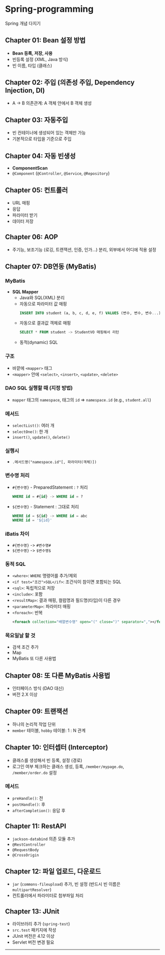 # Spring-programming
Spring 개념 다지기


## Chapter 01: Bean 설정 방법
- **Bean 등록, 저장, 사용**
- 빈등록 설정 (XML, Java 방식)
- 빈 이름, 타입 (클래스)

## Chapter 02: 주입 (의존성 주입, Dependency Injection, DI)
- A -> B 의존관계: A 객체 안에서 B 객체 생성

## Chapter 03: 자동주입
- 빈 컨테이너에 생성되어 있는 객체만 가능
- 기본적으로 타입을 기준으로 주입

## Chapter 04: 자동 빈생성
- **ComponentScan**
- `@Component` (`@Controller`, `@Service`, `@Repository`)

## Chapter 05: 컨트롤러
- URL 매핑
- 응답
- 파라미터 받기
- 데이터 저장

## Chapter 06: AOP
- 주기능, 보조기능 (로깅, 트랜잭션, 인증, 인가...) 분리, 외부에서 어디에 적용 설정

## Chapter 07: DB연동 (MyBatis)
### MyBatis
- **SQL Mapper**
  - Java와 SQL(XML) 분리
  - 자동으로 파라미터 값 매핑
    ```sql
    INSERT INTO student (a, b, c, d, e, f) VALUES (변수, 변수, 변수...)
    ```
  - 자동으로 결과값 객체로 매핑
    ```sql
    SELECT * FROM student -> StudentVO 매핑해서 리턴
    ```
  - 동적(dynamic) SQL

### 구조
- 바깥에 `<mapper>` 태그
- `<mapper>` 안에 `<select>`, `<insert>`, `<update>`, `<delete>`

### DAO SQL 실행할 때 (지정 방법)
- `mapper` 태그의 `namespace`, 태그의 `id` => `namespace.id` (e.g., `student.all`)

### 메서드
- `selectList()`: 여러 개
- `selectOne()`: 한 개
- `insert()`, `update()`, `delete()`

### 실행시
- `.메서드명("namespace.id"[, 파라미터(객체)])`

### 변수명 처리
- `#{변수명}` - PreparedStatement : `?` 처리
  ```sql
  WHERE id = #{id} -> WHERE id = ?
  ```
- `${변수명}` - Statement : 그대로 처리
  ```sql
  WHERE id = ${id} -> WHERE id = abc
  WHERE id = '${id}'
  ```

### iBatis 차이
- `#{변수명}` -> `#변수명#`
- `${변수명}` -> `$변수명$`

### 동적 SQL
- `<where>`: `WHERE` 명령어를 추가/제외
- `<if test="조건">SQL</if>`: 조건식이 참이면 포함되는 SQL
- `<sql>`: 독립적으로 저장
- `<include>`: 포함
- `<resultMap>`: 결과 매핑, 컬럼명과 필드명(타입)이 다른 경우
- `<parameterMap>`: 파라미터 매핑
- `<foreach>`: 반복
  ```xml
  <foreach collection="배열변수명" open="(" close=")" separator=","></foreach>
  ```

### 목요일날 할 것
- 검색 조건 추가
- Map
- MyBatis 또 다른 사용법

## Chapter 08: 또 다른 MyBatis 사용법
- 인터페이스 방식 (DAO 대신)
- 버전 2.X 이상

## Chapter 09: 트랜잭션
- 하나의 논리적 작업 단위
- `member` 테이블, `hobby` 테이블: 1 : N 관계

## Chapter 10: 인터셉터 (Interceptor)
- 클래스를 생성해서 빈 등록, 설정 (경로)
- 로그인 여부 체크하는 클래스 생성, 등록, `/member/mypage.do`, `/member/order.do` 설정

### 메서드
- `preHandle()`: 전
- `postHandle()`: 후
- `afterCompletion()`: 응답 후

## Chapter 11: RestAPI
- `jackson-databind` 의존 모듈 추가
- `@RestController`
- `@RequestBody`
- `@CrossOrigin`

## Chapter 12: 파일 업로드, 다운로드
- `jar` (`commons-fileupload`) 추가, 빈 설정 (반드시 빈 이름은 `multipartResolver`)
- 컨트롤러에서 파라미터로 첨부파일 처리

## Chapter 13: JUnit
- 라이브러리 추가 (`spring-test`)
- `src.test` 패키지에 작성
- JUnit 버전은 4.12 이상
- Servlet 버전 변경 필요

---
